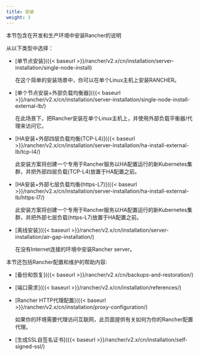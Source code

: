 ```yaml
---
title: 安装
weight: 3
---
```


本节包含在开发和生产环境中安装Rancher的说明

从以下类型中选择：

- [单节点安装]({{< baseurl >}}/rancher/v2.x/cn/installation/server-installation/single-node-install)

    在这个简单的安装场景中，你可以在单个Linux主机上安装RANCHER。

- [单个节点安装+外部负载均衡器]({{< baseurl >}}/rancher/v2.x/cn/installation/server-installation/single-node-install-external-lb/)

    在此场景下，把Rancher安装在单个Linux主机上，并使用外部负载平衡器/代理来访问它。

- [HA安装+外部四层负载均衡(TCP-L4)]({{< baseurl >}}/rancher/v2.x/cn/installation/server-installation/ha-install-external-lb/tcp-l4/)

    此安装方案将创建一个专用于Rancher服务以HA配置运行的新Kubernetes集群，并把外部四层负载(TCP-L4)放置于HA配置之前。

- [HA安装+外部七层负载均衡(https-L7)]({{< baseurl >}}/rancher/v2.x/cn/installation/server-installation/ha-install-external-lb/https-l7/)

    此安装方案将创建一个专用于Rancher服务以HA配置运行的新Kubernetes集群，并把外部七层负载(https-L7)放置于HA配置之前。

- [离线安装]({{< baseurl >}}/rancher/v2.x/cn/installation/server-installation/air-gap-installation/)

    在没有Internet连接的环境中安装Rancher server。

本节还包括Rancher配置和维护的帮助内容:

- [备份和恢复]({{< baseurl >}}/rancher/v2.x/cn/backups-and-restoration/)

- [端口需求]({{< baseurl >}}/rancher/v2.x/cn/installation/references/)

- [Rancher HTTP代理配置]({{< baseurl >}}/rancher/v2.x/cn/installation/proxy-configuration/)

    如果你的环境需要代理访问互联网，此页面提供有关如何为你的Rancher配置代理。

- [生成SSL自签名证书]({{< baseurl >}}/rancher/v2.x/cn/installation/self-signed-ssl/)